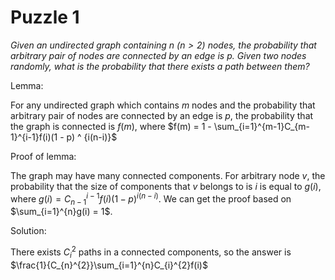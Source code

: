 # Puzzle 1

*Given an undirected graph containing $n$ $(n > 2)$ nodes, the probability that arbitrary pair of nodes are connected by an edge is $p$. Given two nodes randomly, what is the probability that there exists a path between them?*



Lemma:

For any undirected graph which contains $m$ nodes and the probability that arbitrary pair of nodes are connected by an edge is $p$, the probability that the graph is connected is $f(m)$, where $f(m) = 1 - \sum_{i=1}^{m-1}C_{m-1}^{i-1}f(i)(1 - p) ^ {i(n-i)}$



Proof of lemma:

The graph may have many connected components. For arbitrary node $v$, the probability that the size of components that $v$ belongs to is $i$ is equal to $g(i)$, where $g(i) = C_{n-1}^{i-1}f(i)(1 - p)^{i(n-i)}$. We can get the proof based on $\sum_{i=1}^{n}g(i) = 1$.



Solution:

There exists $C_{i}^2$ paths in a connected components, so the answer is $\frac{1}{C_{n}^{2}}\sum_{i=1}^{n}C_{i}^{2}f(i)$
